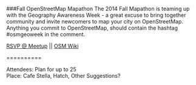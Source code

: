 ###Fall OpenStreetMap Mapathon
The 2014 Fall Mapathon is teaming up with the Geography Awareness Week - a great excuse to bring together community and invite newcomers to map your city on OpenStreetMap. Anything you commit to OpenStreetMap, should contain the hashtag #osmgeoweek in the comment.

[RSVP @ Meetup](http://www.meetup.com/Code4HR/events/213694792/) || [OSM Wiki](http://wiki.openstreetmap.org/wiki/Mapathon/OSM_Geo_Week_2014)

==========

Attendees: Plan for up to 25  
Place: Cafe Stella, Hatch, Other Suggestions?
